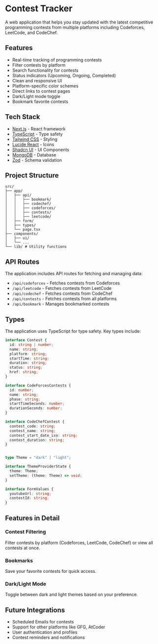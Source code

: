 # Contest Tracker

A web application that helps you stay updated with the latest competitive programming contests from multiple platforms including Codeforces, LeetCode, and CodeChef.


## Features

- Real-time tracking of programming contests
- Filter contests by platform
- Search functionality for contests
- Status indicators (Upcoming, Ongoing, Completed)
- Clean and responsive UI
- Platform-specific color schemes
- Direct links to contest pages
- Dark/Light mode toggle
- Bookmark favorite contests

## Tech Stack

- [Next.js](https://nextjs.org/) - React framework
- [TypeScript](https://www.typescriptlang.org/) - Type safety
- [Tailwind CSS](https://tailwindcss.com/) - Styling
- [Lucide React](https://lucide.dev/) - Icons
- [Shadcn UI](https://ui.shadcn.com/) - UI Components
- [MongoDB](https://www.mongodb.com/) - Database
- [Zod](https://zod.dev/) - Schema validation

## Project Structure

```
src/
├── app/
│   ├── api/
│   │   ├── bookmark/
│   │   ├── codechef/
│   │   ├── codeforces/
│   │   ├── contests/
│   │   ├── leetcode/
│   ├── form/
│   ├── types/
│   └── page.tsx
├── components/
│   ├── ui/
│   └── ...
└── lib/ # Utility functions
```

## API Routes

The application includes API routes for fetching and managing data:

- `/api/codeforces` - Fetches contests from Codeforces
- `/api/leetcode` - Fetches contests from LeetCode
- `/api/codechef` - Fetches contests from CodeChef
- `/api/contests` - Fetches contests from all platforms
- `/api/bookmark` - Manages bookmarked contests

## Types

The application uses TypeScript for type safety. Key types include:

```typescript
interface Contest {
  id: string | number;
  name: string;
  platform: string;
  startTime: string;
  duration: string;
  status: string;
  href: string;
}

interface CodeForcesContests {
  id: number;
  name: string;
  phase: string;
  startTimeSeconds: number;
  durationSeconds: number;
}

interface CodeChefContest {
  contest_code: string;
  contest_name: string;
  contest_start_date_iso: string;
  contest_duration: string;
}


type Theme = "dark" | "light";

interface ThemeProviderState {
  theme: Theme;
  setTheme: (theme: Theme) => void;
}

interface FormValues {
  youtubeUrl: string;
  contestId: string;
}
```

## Features in Detail

### Contest Filtering
Filter contests by platform (Codeforces, LeetCode, CodeChef) or view all contests at once.

### Bookmarks
Save your favorite contests for quick access.

### Dark/Light Mode
Toggle between dark and light themes based on your preference.

## Future Integrations 
- Scheduled Emails for contests
- Support for other platforms like GFG, AtCoder
- User authentication and profiles
- Contest reminders and notifications
